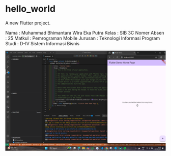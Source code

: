 # hello_world

A new Flutter project.

Nama : Muhammad Bhimantara Wira Eka Putra
Kelas : SIB 3C 
Nomer Absen : 25
Matkul : Pemrograman Mobile
Jurusan : Teknologi Informasi
Program Studi : D-IV Sistem Informasi Bisnis

![Praktikum 3 Langkah ke 12](image/image.png)